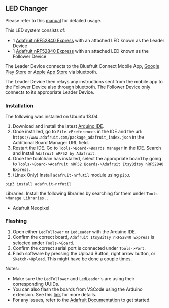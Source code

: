 ## LED Changer

Please refer to this [manual](https://docs.google.com/document/d/10ktbWafcsIgr-wQ0N86ys3DRBAduI77_dZYz6ZZdP00/edit?usp=sharing) for detailed usage.

This LED system consists of:
- 1 [Adafruit nRF52840 Express](https://www.adafruit.com/product/4481?gclid=Cj0KCQjw6ar4BRDnARIsAITGzlAzWMMNYfwhz_yMADS2IlwrZJUGaUtPHT0cBgKLShsUDa0SIwUO8NoaAhetEALw_wcB) with an attached LED known as the Leader Device
- 1 [Adafruit nRF52840 Express](https://www.adafruit.com/product/4481?gclid=Cj0KCQjw6ar4BRDnARIsAITGzlAzWMMNYfwhz_yMADS2IlwrZJUGaUtPHT0cBgKLShsUDa0SIwUO8NoaAhetEALw_wcB) with an attached LED known as the Follower Device

The Leader Device connects to the Bluefruit Connect Mobile App, [Google Play Store](https://play.google.com/store/apps/details?id=com.adafruit.bluefruit.le.connect&hl=en_US) or [Apple App Store](https://www.google.com/search?channel=fs&client=ubuntu&q=bluefruit+connect) via bluetooth.

The Leader Device then relays any instructions sent from the mobile app to the Follower Device also through bluetooth. The Follower Device only connects to its appropriate Leader Device. 

### Installation

The following was installed on Ubuntu 18.04.

1. Download and install the latest [Arduino IDE](https://www.arduino.cc/en/Main/Software).
2. Once installed, go to `File->Preferences` in the IDE and the url: `https://www.adafruit.com/package_adafruit_index.json` in the Additional Board Manager URL field.
3. Restart the IDE. Go to `Tools->Board->Boards Manager` in the IDE. Search and Install `Adafruit nRF52 by Adafruit`.
4. Once the toolchain has installed, select the appropriate board by going to `Tools->Board->Adafruit nRF52 Boards->Adafruit ItsyBitsy nRF52840 Express`.
5. (Linux Only) Install `adafruit-nrfutil` module using `pip3`.
```
pip3 install adafruit-nrfutil
```

Libraries:
Install the following libraries by searching for them under `Tools->Manage Libraries..`
- Adafruit Neopixel


### Flashing

1. Open either `LedFollower` or `LedLeader` with the Arduino IDE.
2. Confirm the correct board, `Adafruit ItsyBitsy nRF52840 Express` is selected under `Tools->Board`.
3. Confirm the correct serial port is connected under `Tools->Port`.
4. Flash software by pressing the Upload Button, right arrow button, or `Sketch->Upload`. This might have be done a couple times.

Notes:
- Make sure the `LedFollower` and `LedLeader`'s are using their corresponding UUIDs.
- You can also flash the boards from VSCode using the Arduino extension. See this [link](https://www.electronics-lab.com/project/programming-arduino-platform-io-arduino-extension-visual-studio-code-editor/) for more details.
- For any issues, refer to the [Adafruit Documentation](https://learn.adafruit.com/adafruit-itsybitsy-nrf52840-express/arduino-support-setup) to get started.
